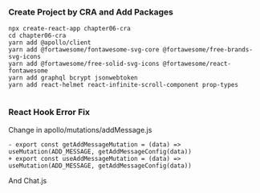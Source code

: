 ### Create Project by CRA and Add Packages

```
npx create-react-app chapter06-cra
cd chapter06-cra
yarn add @apollo/client
yarn add @fortawesome/fontawesome-svg-core @fortawesome/free-brands-svg-icons
yarn add @fortawesome/free-solid-svg-icons @fortawesome/react-fontawesome
yarn add graphql bcrypt jsonwebtoken
yarn add react-helmet react-infinite-scroll-component prop-types


```

### React Hook Error Fix

Change in apollo/mutations/addMessage.js

```
- export const getAddMessageMutation = (data) =>  useMutation(ADD_MESSAGE, getAddMessageConfig(data))
+ export const useAddMessageMutation = (data) =>  useMutation(ADD_MESSAGE, getAddMessageConfig(data))
```

And Chat.js

